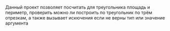 Данный проект позволяет посчитать для треугольника площадь и периметр, проверить можно ли построить по треугольник по трём отрезкам, а также вызывает искючения если не верны тип или значение аргумента
